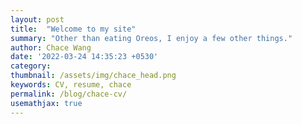 ```yaml
---
layout: post
title:  "Welcome to my site"
summary: "Other than eating Oreos, I enjoy a few other things."
author: Chace Wang
date: '2022-03-24 14:35:23 +0530'
category: 
thumbnail: /assets/img/chace_head.png
keywords: CV, resume, chace
permalink: /blog/chace-cv/
usemathjax: true
---
```



<object data="../../assets/Chace_Wang_CV.pdf" width="1000" height="1000" type='application/pdf'></object>

